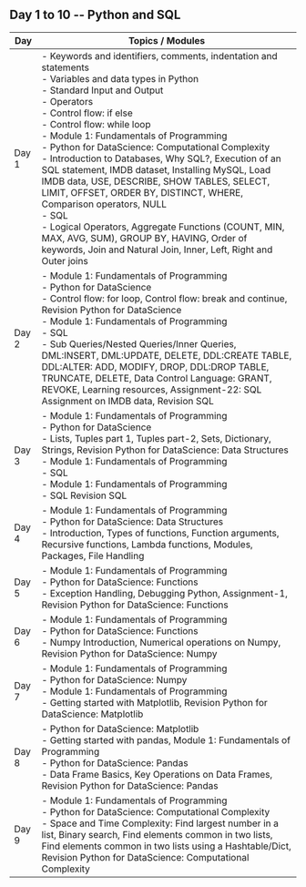 ## Day 1 to 10 -- Python and SQL
| Day      | Topics / Modules                                                           |
|----------|---------------------------------------------------------------------------|
| Day 1    | - Keywords and identifiers, comments, indentation and statements<br>- Variables and data types in Python<br>- Standard Input and Output<br>- Operators<br>- Control flow: if else<br>- Control flow: while loop<br>- Module 1: Fundamentals of Programming<br>- Python for DataScience: Computational Complexity<br>- Introduction to Databases, Why SQL?, Execution of an SQL statement, IMDB dataset, Installing MySQL, Load IMDB data, USE, DESCRIBE, SHOW TABLES, SELECT, LIMIT, OFFSET, ORDER BY, DISTINCT, WHERE, Comparison operators, NULL<br>- SQL<br>- Logical Operators, Aggregate Functions (COUNT, MIN, MAX, AVG, SUM), GROUP BY, HAVING, Order of keywords, Join and Natural Join, Inner, Left, Right and Outer joins |
| Day 2    | - Module 1: Fundamentals of Programming<br>- Python for DataScience<br>- Control flow: for loop, Control flow: break and continue, Revision Python for DataScience<br>- Module 1: Fundamentals of Programming<br>- SQL<br>- Sub Queries/Nested Queries/Inner Queries, DML:INSERT, DML:UPDATE, DELETE, DDL:CREATE TABLE, DDL:ALTER: ADD, MODIFY, DROP, DDL:DROP TABLE, TRUNCATE, DELETE, Data Control Language: GRANT, REVOKE, Learning resources, Assignment-22: SQL Assignment on IMDB data, Revision SQL |
| Day 3    | - Module 1: Fundamentals of Programming<br>- Python for DataScience<br>- Lists, Tuples part 1, Tuples part-2, Sets, Dictionary, Strings, Revision Python for DataScience: Data Structures<br>- Module 1: Fundamentals of Programming<br>- SQL<br>- Module 1: Fundamentals of Programming<br>- SQL Revision SQL |
| Day 4    | - Module 1: Fundamentals of Programming<br>- Python for DataScience: Data Structures<br>- Introduction, Types of functions, Function arguments, Recursive functions, Lambda functions, Modules, Packages, File Handling |
| Day 5    | - Module 1: Fundamentals of Programming<br>- Python for DataScience: Functions<br>- Exception Handling, Debugging Python, Assignment-1, Revision Python for DataScience: Functions |
| Day 6    | - Module 1: Fundamentals of Programming<br>- Python for DataScience: Functions<br>- Numpy Introduction, Numerical operations on Numpy, Revision Python for DataScience: Numpy |
| Day 7    | - Module 1: Fundamentals of Programming<br>- Python for DataScience: Numpy<br>- Module 1: Fundamentals of Programming<br>- Getting started with Matplotlib, Revision Python for DataScience: Matplotlib |
| Day 8    | - Python for DataScience: Matplotlib<br>- Getting started with pandas, Module 1: Fundamentals of Programming<br>- Python for DataScience: Pandas<br>- Data Frame Basics, Key Operations on Data Frames, Revision Python for DataScience: Pandas |
| Day 9    | - Module 1: Fundamentals of Programming<br>- Python for DataScience: Computational Complexity<br>- Space and Time Complexity: Find largest number in a list, Binary search, Find elements common in two lists, Find elements common in two lists using a Hashtable/Dict, Revision Python for DataScience: Computational Complexity |
